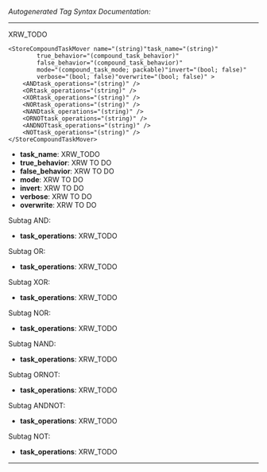 _Autogenerated Tag Syntax Documentation:_

---
XRW_TODO

```
<StoreCompoundTaskMover name="(string)"task_name="(string)"
        true_behavior="(compound_task_behavior)"
        false_behavior="(compound_task_behavior)"
        mode="(compound_task_mode; packable)"invert="(bool; false)"
        verbose="(bool; false)"overwrite="(bool; false)" >
    <ANDtask_operations="(string)" />
    <ORtask_operations="(string)" />
    <XORtask_operations="(string)" />
    <NORtask_operations="(string)" />
    <NANDtask_operations="(string)" />
    <ORNOTtask_operations="(string)" />
    <ANDNOTtask_operations="(string)" />
    <NOTtask_operations="(string)" />
</StoreCompoundTaskMover>
```

-   **task_name**: XRW_TODO
-   **true_behavior**: XRW TO DO
-   **false_behavior**: XRW TO DO
-   **mode**: XRW TO DO
-   **invert**: XRW TO DO
-   **verbose**: XRW TO DO
-   **overwrite**: XRW TO DO


Subtag AND:   

-   **task_operations**: XRW_TODO

Subtag OR:   

-   **task_operations**: XRW_TODO

Subtag XOR:   

-   **task_operations**: XRW_TODO

Subtag NOR:   

-   **task_operations**: XRW_TODO

Subtag NAND:   

-   **task_operations**: XRW_TODO

Subtag ORNOT:   

-   **task_operations**: XRW_TODO

Subtag ANDNOT:   

-   **task_operations**: XRW_TODO

Subtag NOT:   

-   **task_operations**: XRW_TODO

---
